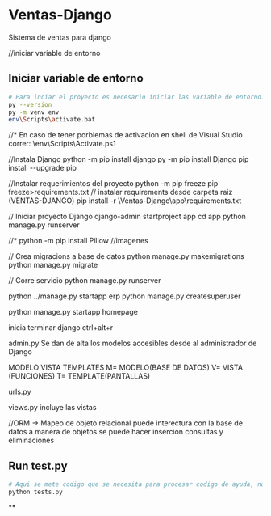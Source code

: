 # Ventas-Django
Sistema de ventas para django


//iniciar variable de entorno


## Iniciar variable de entorno

```bash
# Para inciar el proyecto es necesario iniciar las variable de entorno.
py --version
py -m venv env
env\Scripts\activate.bat
```
//* En caso de tener porblemas de activacion en shell de Visual Studio correr:
\env\Scripts\Activate.ps1


//Instala Django
python -m pip install django 
py -m pip install Django
pip install --upgrade pip

//Instalar requerimientos del proyecto
python -m pip freeze
pip freeze>requirements.txt 
// instalar requirements desde carpeta raiz (VENTAS-DJANGO)
pip install -r \Ventas-Django\app\requirements.txt 


// Iniciar proyecto Django
django-admin startproject app
cd app
python manage.py runserver


//*
python -m pip install Pillow //imagenes



// Crea migracions a base de datos
python manage.py makemigrations
python manage.py migrate

// Corre servicio
python manage.py runserver

python ../manage.py startapp erp
python manage.py createsuperuser

python manage.py startapp homepage

inicia terminar django
ctrl+alt+r

admin.py 
Se dan de alta los modelos accesibles desde al administrador de Django

MODELO VISTA TEMPLATES
M= MODELO(BASE DE DATOS)
V= VISTA (FUNCIONES)
T= TEMPLATE(PANTALLAS)

urls.py 

views.py 
incluye las vistas 

//ORM -> Mapeo de objeto relacional
puede interectura con la base de datos a manera de objetos se puede hacer insercion consultas y eliminaciones 


## Run test.py

```bash
# Aqui se mete codigo que se necesita para procesar codigo de ayuda, no correra con el servidor.
python tests.py
```

**
